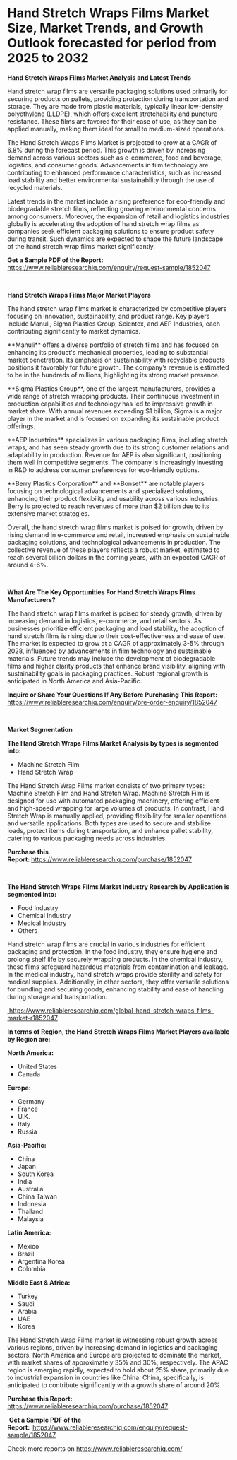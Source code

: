 <p><h1>Hand Stretch Wraps Films Market Size, Market Trends, and Growth Outlook forecasted for period from 2025 to 2032</h1></p><p><strong>Hand Stretch Wraps Films Market Analysis and Latest Trends</strong></p>
<p><p>Hand stretch wrap films are versatile packaging solutions used primarily for securing products on pallets, providing protection during transportation and storage. They are made from plastic materials, typically linear low-density polyethylene (LLDPE), which offers excellent stretchability and puncture resistance. These films are favored for their ease of use, as they can be applied manually, making them ideal for small to medium-sized operations.</p><p>The Hand Stretch Wraps Films Market is projected to grow at a CAGR of 6.8% during the forecast period. This growth is driven by increasing demand across various sectors such as e-commerce, food and beverage, logistics, and consumer goods. Advancements in film technology are contributing to enhanced performance characteristics, such as increased load stability and better environmental sustainability through the use of recycled materials.</p><p>Latest trends in the market include a rising preference for eco-friendly and biodegradable stretch films, reflecting growing environmental concerns among consumers. Moreover, the expansion of retail and logistics industries globally is accelerating the adoption of hand stretch wrap films as companies seek efficient packaging solutions to ensure product safety during transit. Such dynamics are expected to shape the future landscape of the hand stretch wrap films market significantly.</p></p>
<p><strong>Get a Sample PDF of the Report:&nbsp;</strong> <a href="https://www.reliableresearchiq.com/enquiry/request-sample/1852047?utm_campaign=1834&utm_medium=2&utm_source=Github&utm_content=ia&utm_term=07012025&utm_id=hand-stretch-wraps-films">https://www.reliableresearchiq.com/enquiry/request-sample/1852047</a></p>
<p>&nbsp;</p>
<p><strong>Hand Stretch Wraps Films Major Market Players</strong></p>
<p><p>The hand stretch wrap films market is characterized by competitive players focusing on innovation, sustainability, and product range. Key players include Manuli, Sigma Plastics Group, Scientex, and AEP Industries, each contributing significantly to market dynamics.</p><p>**Manuli** offers a diverse portfolio of stretch films and has focused on enhancing its product's mechanical properties, leading to substantial market penetration. Its emphasis on sustainability with recyclable products positions it favorably for future growth. The company’s revenue is estimated to be in the hundreds of millions, highlighting its strong market presence.</p><p>**Sigma Plastics Group**, one of the largest manufacturers, provides a wide range of stretch wrapping products. Their continuous investment in production capabilities and technology has led to impressive growth in market share. With annual revenues exceeding $1 billion, Sigma is a major player in the market and is focused on expanding its sustainable product offerings.</p><p>**AEP Industries** specializes in various packaging films, including stretch wraps, and has seen steady growth due to its strong customer relations and adaptability in production. Revenue for AEP is also significant, positioning them well in competitive segments. The company is increasingly investing in R&D to address consumer preferences for eco-friendly options.</p><p>**Berry Plastics Corporation** and **Bonset** are notable players focusing on technological advancements and specialized solutions, enhancing their product flexibility and usability across various industries. Berry is projected to reach revenues of more than $2 billion due to its extensive market strategies.</p><p>Overall, the hand stretch wrap films market is poised for growth, driven by rising demand in e-commerce and retail, increased emphasis on sustainable packaging solutions, and technological advancements in production. The collective revenue of these players reflects a robust market, estimated to reach several billion dollars in the coming years, with an expected CAGR of around 4-6%.</p></p>
<p>&nbsp;</p>
<p><strong>What Are The Key Opportunities For Hand Stretch Wraps Films Manufacturers?</strong></p>
<p><p>The hand stretch wrap films market is poised for steady growth, driven by increasing demand in logistics, e-commerce, and retail sectors. As businesses prioritize efficient packaging and load stability, the adoption of hand stretch films is rising due to their cost-effectiveness and ease of use. The market is expected to grow at a CAGR of approximately 3-5% through 2028, influenced by advancements in film technology and sustainable materials. Future trends may include the development of biodegradable films and higher clarity products that enhance brand visibility, aligning with sustainability goals in packaging practices. Robust regional growth is anticipated in North America and Asia-Pacific.</p></p>
<p><strong>Inquire or Share Your Questions If Any Before Purchasing This Report:</strong> <a href="https://www.reliableresearchiq.com/enquiry/pre-order-enquiry/1852047?utm_campaign=1834&utm_medium=2&utm_source=Github&utm_content=ia&utm_term=07012025&utm_id=hand-stretch-wraps-films">https://www.reliableresearchiq.com/enquiry/pre-order-enquiry/1852047</a></p>
<p>&nbsp;</p>
<p><strong>Market Segmentation</strong></p>
<p><strong>The Hand Stretch Wraps Films Market Analysis by types is segmented into:</strong></p>
<p><ul><li>Machine Stretch Film</li><li>Hand Stretch Wrap</li></ul></p>
<p><p>The Hand Stretch Wrap Films market consists of two primary types: Machine Stretch Film and Hand Stretch Wrap. Machine Stretch Film is designed for use with automated packaging machinery, offering efficient and high-speed wrapping for large volumes of products. In contrast, Hand Stretch Wrap is manually applied, providing flexibility for smaller operations and versatile applications. Both types are used to secure and stabilize loads, protect items during transportation, and enhance pallet stability, catering to various packaging needs across industries.</p></p>
<p><strong>Purchase this Report:&nbsp;</strong><a href="https://www.reliableresearchiq.com/purchase/1852047?utm_campaign=1834&utm_medium=2&utm_source=Github&utm_content=ia&utm_term=07012025&utm_id=hand-stretch-wraps-films">https://www.reliableresearchiq.com/purchase/1852047</a></p>
<p>&nbsp;</p>
<p><strong>The Hand Stretch Wraps Films Market Industry Research by Application is segmented into:</strong></p>
<p><ul><li>Food Industry</li><li>Chemical Industry</li><li>Medical Industry</li><li>Others</li></ul></p>
<p><p>Hand stretch wrap films are crucial in various industries for efficient packaging and protection. In the food industry, they ensure hygiene and prolong shelf life by securely wrapping products. In the chemical industry, these films safeguard hazardous materials from contamination and leakage. In the medical industry, hand stretch wraps provide sterility and safety for medical supplies. Additionally, in other sectors, they offer versatile solutions for bundling and securing goods, enhancing stability and ease of handling during storage and transportation.</p></p>
<p><a href="https://www.reliableresearchiq.com/global-hand-stretch-wraps-films-market-r1852047?utm_campaign=1834&utm_medium=2&utm_source=Github&utm_content=ia&utm_term=07012025&utm_id=hand-stretch-wraps-films">&nbsp;https://www.reliableresearchiq.com/global-hand-stretch-wraps-films-market-r1852047</a></p>
<p><strong>In terms of Region, the Hand Stretch Wraps Films Market Players available by Region are:</strong></p>
<p>
    <p> <strong> North America: </strong>
        <ul>
            <li>United States</li>
            <li>Canada</li>
        </ul>
        </p> 
    <p> <strong> Europe: </strong>
        <ul>
            <li>Germany</li>
            <li>France</li>
            <li>U.K.</li>
            <li>Italy</li>
            <li>Russia</li>
        </ul>
        </p> 
    <p> <strong> Asia-Pacific: </strong>
        <ul>
            <li>China</li>
            <li>Japan</li>
            <li>South Korea</li>
            <li>India</li>
            <li>Australia</li>
            <li>China Taiwan</li>
            <li>Indonesia</li>
            <li>Thailand</li>
            <li>Malaysia</li>
        </ul>
        </p> 
    <p> <strong> Latin America: </strong>
        <ul>
            <li>Mexico</li>
            <li>Brazil</li>
            <li>Argentina Korea</li>
            <li>Colombia</li>
        </ul>
        </p> 
    <p> <strong> Middle East & Africa: </strong>
        <ul>
            <li>Turkey</li>
            <li>Saudi</li>
            <li>Arabia</li>
            <li>UAE</li>
            <li>Korea</li>
        </ul>
    </p>
    </p>
<p><p>The Hand Stretch Wrap Films market is witnessing robust growth across various regions, driven by increasing demand in logistics and packaging sectors. North America and Europe are projected to dominate the market, with market shares of approximately 35% and 30%, respectively. The APAC region is emerging rapidly, expected to hold about 25% share, primarily due to industrial expansion in countries like China. China, specifically, is anticipated to contribute significantly with a growth share of around 20%.</p></p>
<p><strong>Purchase this Report: </strong><a href="https://www.reliableresearchiq.com/purchase/1852047?utm_campaign=1834&utm_medium=2&utm_source=Github&utm_content=ia&utm_term=07012025&utm_id=hand-stretch-wraps-films">https://www.reliableresearchiq.com/purchase/1852047</a></p>
<p>&nbsp;<strong>Get a Sample PDF of the Report:&nbsp;&nbsp;</strong><a href="https://www.reliableresearchiq.com/enquiry/request-sample/1852047?utm_campaign=1834&utm_medium=2&utm_source=Github&utm_content=ia&utm_term=07012025&utm_id=hand-stretch-wraps-films">https://www.reliableresearchiq.com/enquiry/request-sample/1852047</a></p>
<p><strong></strong></p>
<p>Check more reports on <a href="https://www.reliableresearchiq.com/?utm_campaign=1834&utm_medium=2&utm_source=Github&utm_content=ia&utm_term=07012025&utm_id=hand-stretch-wraps-films">https://www.reliableresearchiq.com/</a></p>